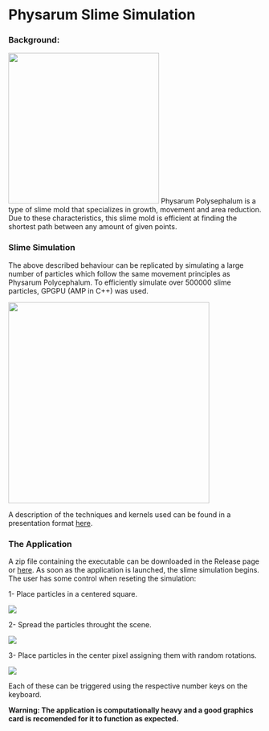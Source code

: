 # Physarum Slime Simulation


### Background:

<img src="https://user-images.githubusercontent.com/59959821/162450520-e2ba8dd9-6489-4ae1-bc03-f5d7c323786c.jpg" width="300">
Physarum Polysephalum is a type of slime mold that specializes in growth, movement and area reduction. Due to these characteristics, this slime mold is efficient at finding the shortest path between any amount of given points.

### Slime Simulation

The above described behaviour can be replicated by simulating a large number of particles which follow the same movement principles as Physarum Polycephalum. To efficiently simulate over 500000 slime particles, GPGPU (AMP in C++) was used.

<img src="https://user-images.githubusercontent.com/59959821/162447996-9e8953b0-ac9d-444f-b3ec-f1b502d936bb.png" width="400">


A description of the techniques and kernels used can be found in a presentation format [here](https://github.com/StylianosZachariou/Physarum-Slime-Simulation/files/8452681/Slime.pdf).

### The Application
A zip file containing the executable can be downloaded in the Release page or [here](https://github.com/StylianosZachariou/Physarum-Slime-Simulation/releases/download/1.0/executable.zip). As soon as the application is launched, the slime simulation begins. The user has some control when reseting the simulation:

1- Place particles in a centered square.

<img src="https://media.giphy.com/media/zufgNQkdMt17etRdBm/giphy.gif">

2- Spread the particles throught the scene.

<img src="https://media.giphy.com/media/5BNMA9DBgwlLxXlE0H/giphy-downsized.gif">

3- Place particles in the center pixel assigning them with random rotations.

<img src="https://media.giphy.com/media/5BNMA9DBgwlLxXlE0H/giphy-downsized.gif">

Each of these can be triggered using the respective number keys on the keyboard.

**Warning: The application is computationally heavy and a good graphics card is recomended for it to function as expected.**
